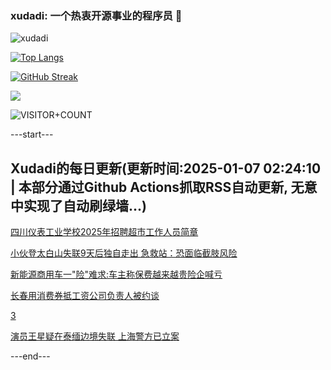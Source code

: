 ### xudadi: 一个热衷开源事业的程序员 👋

![xudadi](https://github-readme-stats-git-masterorgs-github-readme-stats-team.vercel.app/api?username=xudadi)

[![Top Langs](https://github-readme-stats.vercel.app/api/top-langs/?username=xudadi)](https://github.com/anuraghazra/github-readme-stats)

[![GitHub Streak](https://streak-stats.demolab.com?user=xudadi&locale=zh_Hans)](https://git.io/streak-stats)

![](https://raw.githubusercontent.com/xudadi/xudadi/main/assets/github-contribution-grid-snake.svg)

![VISITOR+COUNT](https://komarev.com/ghpvc/?username=xudadi&label=VISITOR+COUNT)


---start---

## Xudadi的每日更新(更新时间:2025-01-07 02:24:10 | 本部分通过Github Actions抓取RSS自动更新, 无意中实现了自动刷绿墙...)

[四川仪表工业学校2025年招聘超市工作人员简章](https://www.gongkaoleida.com/article/2256270)

[小伙登太白山失联9天后独自走出 急救站：恐面临截肢风险](https://m.163.com/news/article/JL86IBSF051492T3.html)

[新能源商用车一"险"难求:车主称保费越来越贵险企喊亏](https://m.163.com/news/article/JL83GUQO0512B07B.html)

[长春用消费券抵工资公司负责人被约谈](https://m.163.com/news/article/JL834BD10001899O.html)

[3](https://m.163.com/touch/news/sub/domestic)

[演员王星疑在泰缅边境失联 上海警方已立案](https://m.163.com/news/article/JL8099J30001899O.html)

---end---
